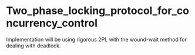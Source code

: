 # Two_phase_locking_protocol_for_concurrency_control
Implementation will be using rigorous 2PL with the wound-wait method for dealing with deadlock.
